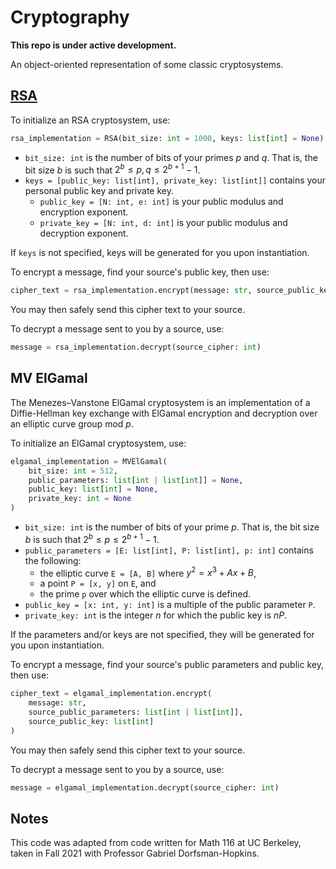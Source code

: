 # Cryptography
**This repo is under active development.**

An object-oriented representation of some classic cryptosystems.

## [RSA](https://en.wikipedia.org/wiki/RSA_(cryptosystem))
To initialize an RSA cryptosystem, use:
```python
rsa_implementation = RSA(bit_size: int = 1000, keys: list[int] = None)
```

* `bit_size: int` is the number of bits of your primes $p$ and $q$. That is, the bit size $b$ is such that $2^{b} \leq p, q \leq 2^{b+1}-1$.
* `keys = [public_key: list[int], private_key: list[int]]` contains your personal public key and private key.
  * `public_key = [N: int, e: int]` is your public modulus and encryption exponent.
  * `private_key = [N: int, d: int]` is your public modulus and decryption exponent.

If `keys` is not specified, keys will be generated for you upon instantiation.

To encrypt a message, find your source's public key, then use:
```python
cipher_text = rsa_implementation.encrypt(message: str, source_public_key: list[int])
```
You may then safely send this cipher text to your source.

To decrypt a message sent to you by a source, use:
```python
message = rsa_implementation.decrypt(source_cipher: int)
```


## MV ElGamal
The Menezes–Vanstone ElGamal cryptosystem is an implementation of a Diffie-Hellman key exchange with ElGamal encryption and decryption over an elliptic curve group mod $p$.

To initialize an ElGamal cryptosystem, use:
```python
elgamal_implementation = MVElGamal(
    bit_size: int = 512, 
    public_parameters: list[int | list[int]] = None,
    public_key: list[int] = None,
    private_key: int = None
)
```

* `bit_size: int` is the number of bits of your prime $p$. That is, the bit size $b$ is such that $2^{b} \leq p \leq 2^{b+1}-1$.
* `public_parameters = [E: list[int], P: list[int], p: int]` contains the following: 
    * the elliptic curve `E = [A, B]` where $y^2 = x^3 + Ax + B$, 
    * a point `P = [x, y]` on `E`, and 
    * the prime `p` over which the elliptic curve is defined. 
* `public_key = [x: int, y: int]` is a multiple of the public parameter `P`.
* `private_key: int` is the integer $n$ for which the public key is $nP$.

If the parameters and/or keys are not specified, they will be generated for you upon instantiation.

To encrypt a message, find your source's public parameters and public key, then use:
```python
cipher_text = elgamal_implementation.encrypt(
    message: str,
    source_public_parameters: list[int | list[int]],
    source_public_key: list[int]
)
```
You may then safely send this cipher text to your source.

To decrypt a message sent to you by a source, use:
```python
message = elgamal_implementation.decrypt(source_cipher: int)
```



## Notes
This code was adapted from code written for Math 116 at UC Berkeley, taken in Fall 2021 with Professor Gabriel Dorfsman-Hopkins.
